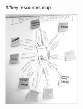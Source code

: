 <!-- .slide: data-background="resources/footer.svg" data-background-size="contain" data-background-position="bottom"  -->

##key resources map

<a href="resources/context-01.png" >
  <img class="plain" height="45%" width="45%" src="resources/context-01.png" />
</a>

<br/>
<br/>
<br/>
<br/>
<br/>
<br/>
<br/>
<br/>
<br/>
<br/>
<br/>
<aside class="notes">
  <p>
  </p>
</aside>
